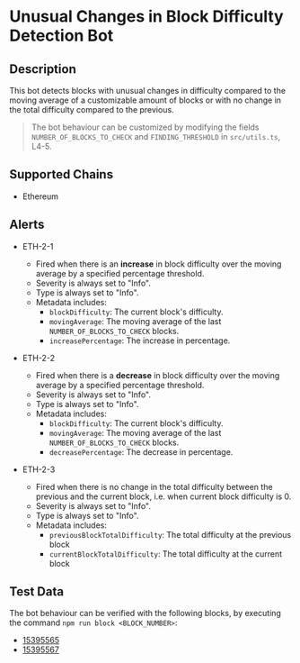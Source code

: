# Unusual Changes in Block Difficulty Detection Bot

## Description

This bot detects blocks with unusual changes in difficulty compared to the moving average of a customizable amount of blocks or with no change in the total difficulty compared to the previous.

> The bot behaviour can be customized by modifying the fields `NUMBER_OF_BLOCKS_TO_CHECK` and `FINDING_THRESHOLD` in `src/utils.ts`, L4-5.

## Supported Chains

- Ethereum

## Alerts

- ETH-2-1

  - Fired when there is an **increase** in block difficulty over the moving average by a specified percentage threshold.
  - Severity is always set to "Info".
  - Type is always set to "Info".
  - Metadata includes:
    - `blockDifficulty`: The current block's difficulty.
    - `movingAverage`: The moving average of the last `NUMBER_OF_BLOCKS_TO_CHECK` blocks.
    - `increasePercentage`: The increase in percentage.

- ETH-2-2

  - Fired when there is a **decrease** in block difficulty over the moving average by a specified percentage threshold.
  - Severity is always set to "Info".
  - Type is always set to "Info".
  - Metadata includes:
    - `blockDifficulty`: The current block's difficulty.
    - `movingAverage`: The moving average of the last `NUMBER_OF_BLOCKS_TO_CHECK` blocks.
    - `decreasePercentage`: The decrease in percentage.

- ETH-2-3

  - Fired when there is no change in the total difficulty between the previous and the current block, i.e. when current block difficulty is 0.
  - Severity is always set to "Info".
  - Type is always set to "Info".
  - Metadata includes:
    - `previousBlockTotalDifficulty`: The total difficulty at the previous block
    - `currentBlockTotalDifficulty`: The total difficulty at the current block

## Test Data

The bot behaviour can be verified with the following blocks, by executing the command `npm run block <BLOCK_NUMBER>`:

- [15395565](https://etherscan.io/block/15395565)
- [15395567](https://etherscan.io/block/15395567)
